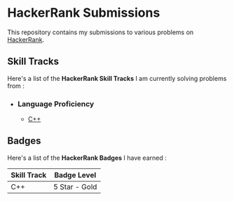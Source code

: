 # HackerRank Submissions

This repository contains my submissions to various problems on [HackerRank](https://www.hackerrank.com/).

## Skill Tracks

Here's a list of the **HackerRank Skill Tracks** I am currently solving problems from :

* ### Language Proficiency
  * [C++](/C++)
  
## Badges

Here's a list of the __HackerRank Badges__ I have earned :

Skill Track | Badge Level
----------- | -----------
C++ | 5 Star - Gold
